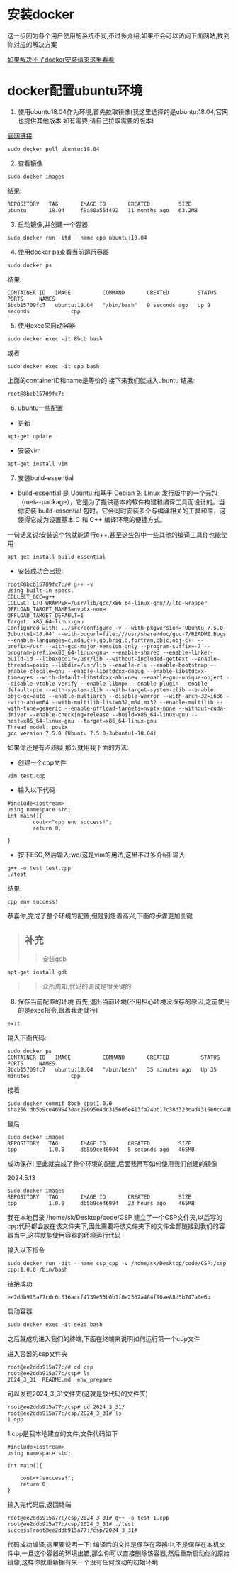 # 安装docker
这一步因为各个用户使用的系统不同,不过多介绍,如果不会可以访问下面网站,找到你对应的解决方案

[如果解决不了docker安装请来这里看看](https://www.runoob.com/docker/)

# docker配置ubuntu环境
1. 使用ubuntu18.04作为环境,首先拉取镜像(我这里选择的是ubuntu:18.04,官网也提供其他版本,如有需要,请自己拉取需要的版本)

[官网链接](https://hub.docker.com/_/ubuntu?tab=tags&page=1)

```
sudo docker pull ubuntu:18.04
```
2. 查看镜像

```
sudo docker images
```
结果:
```
REPOSITORY   TAG       IMAGE ID       CREATED         SIZE
ubuntu       18.04     f9a80a55f492   11 months ago   63.2MB
```
3. 启动镜像,并创建一个容器

```
sudo docker run -itd --name cpp ubuntu:18.04
```
4. 使用docker ps查看当前运行容器
```
sudo docker ps
```
结果:
```
CONTAINER ID   IMAGE          COMMAND       CREATED         STATUS         PORTS     NAMES
8bcb15709fc7   ubuntu:18.04   "/bin/bash"   9 seconds ago   Up 9 seconds             cpp
```
5. 使用exec来启动容器
```
sudo docker exec -it 8bcb bash
```
或者
```
sudo docker exec -it cpp bash
```
上面的containerID和name是等价的
接下来我们就进入ubuntu
结果:
```
root@8bcb15709fc7:
```

6. ubuntu一些配置
* 更新
```
apt-get update
```

* 安装vim
```
apt-get install vim
```

7. 安装build-essential
* build-essential 是 Ubuntu 和基于 Debian 的 Linux 发行版中的一个元包（meta-package），它是为了提供基本的软件构建和编译工具而设计的。当你安装 build-essential 包时，它会同时安装多个与编译相关的工具和库，这使得它成为设置基本 C 和 C++ 编译环境的便捷方式。

一句话来说:安装这个包就能运行c++,甚至这些包中一些其他的编译工具你也能使用
```
apt-get install build-essential
```
* 安装成功会出现:
```
root@8bcb15709fc7:/# g++ -v
Using built-in specs.
COLLECT_GCC=g++
COLLECT_LTO_WRAPPER=/usr/lib/gcc/x86_64-linux-gnu/7/lto-wrapper
OFFLOAD_TARGET_NAMES=nvptx-none
OFFLOAD_TARGET_DEFAULT=1
Target: x86_64-linux-gnu
Configured with: ../src/configure -v --with-pkgversion='Ubuntu 7.5.0-3ubuntu1~18.04' --with-bugurl=file:///usr/share/doc/gcc-7/README.Bugs --enable-languages=c,ada,c++,go,brig,d,fortran,objc,obj-c++ --prefix=/usr --with-gcc-major-version-only --program-suffix=-7 --program-prefix=x86_64-linux-gnu- --enable-shared --enable-linker-build-id --libexecdir=/usr/lib --without-included-gettext --enable-threads=posix --libdir=/usr/lib --enable-nls --enable-bootstrap --enable-clocale=gnu --enable-libstdcxx-debug --enable-libstdcxx-time=yes --with-default-libstdcxx-abi=new --enable-gnu-unique-object --disable-vtable-verify --enable-libmpx --enable-plugin --enable-default-pie --with-system-zlib --with-target-system-zlib --enable-objc-gc=auto --enable-multiarch --disable-werror --with-arch-32=i686 --with-abi=m64 --with-multilib-list=m32,m64,mx32 --enable-multilib --with-tune=generic --enable-offload-targets=nvptx-none --without-cuda-driver --enable-checking=release --build=x86_64-linux-gnu --host=x86_64-linux-gnu --target=x86_64-linux-gnu
Thread model: posix
gcc version 7.5.0 (Ubuntu 7.5.0-3ubuntu1~18.04) 
```

如果你还是有点质疑,那么就用我下面的方法:
* 创建一个cpp文件

```
vim test.cpp
```
* 输入以下代码
```
#include<iostream>
using namespace std;
int main(){
        cout<<"cpp env success!";
        return 0;

}
```
* 按下ESC,然后输入:wq(这是vim的用法,这里不过多介绍)
输入:
```
g++ -o test test.cpp
./test
```
结果:
```
cpp env success!
```
恭喜你,完成了整个环境的配置,但是别急着高兴,下面的步骤更加关键

> ## 补充
>>安装gdb
```
apt-get install gdb
```
>>众所周知,代码的调试是很关键的

8. 保存当前配置的环境
首先,退出当前环境(不用担心环境没保存的原因,之前使用的是exec指令,跟着我走就行)
```
exit
```
输入下面代码:
```
sudo docker ps
CONTAINER ID   IMAGE          COMMAND       CREATED          STATUS          PORTS     NAMES
8bcb15709fc7   ubuntu:18.04   "/bin/bash"   35 minutes ago   Up 35 minutes             cpp
```
接着
```
sudo docker commit 8bcb cpp:1.0.0
sha256:db5b9ce4699430ac29095e4dd315605e413fa24bb17c38d323cad4315e0cc44b
```
最后
```
sudo docker images
REPOSITORY   TAG       IMAGE ID       CREATED         SIZE
cpp          1.0.0     db5b9ce46994   5 seconds ago   465MB
```
成功保存!
至此就完成了整个环境的配置,后面我再写如何使用我们创建的镜像

2024.5.13
```
sudo docker images
REPOSITORY   TAG       IMAGE ID       CREATED         SIZE
cpp          1.0.0     db5b9ce46994   23 hours ago    465MB
```
我在本地目录
/home/sk/Desktop/code/CSP
建立了一个CSP文件夹,以后写的cpp代码都会放在该文件夹下,因此需要将该文件夹下的文件全部链接到我们的容器当中,这样就能使用容器的环境运行代码

输入以下指令
```
sudo docker run -dit --name csp_cpp -v /home/sk/Desktop/code/CSP:/csp cpp:1.0.0 /bin/bash
```
链接成功
```
ee2ddb915a77cdc6c316accf4739e55b0b1f0e2362a484f90ae88d5b747a6e6b
```
启动容器
```
sudo docker exec -it ee2d bash
```
之后就成功进入我们的终端,下面在终端来说明如何运行第一个cpp文件


进入容器的csp文件夹
```
root@ee2ddb915a77:/# cd csp
root@ee2ddb915a77:/csp# ls
2024_3_31  README.md  env_prepare
```
可以发现2024_3_31文件夹(这就是放代码的文件夹)
```
root@ee2ddb915a77:/csp# cd 2024_3_31/
root@ee2ddb915a77:/csp/2024_3_31# ls
1.cpp
```
1.cpp是我本地建立的文件,文件代码如下
```
#include<iostream>
using namespace std;

int main(){

    cout<<"success!";
    return 0;
}
```
输入完代码后,返回终端
```
root@ee2ddb915a77:/csp/2024_3_31# g++ -o test 1.cpp
root@ee2ddb915a77:/csp/2024_3_31# ./test
success!root@ee2ddb915a77:/csp/2024_3_31# 
```
代码成功编译,这里要说明一下:
编译后的文件是保存在容器中,不是保存在本机文件中,一旦这个容器的环境出错,那么你可以直接删除该容器,然后重新启动你的原始镜像,这样你就重新拥有来一个没有任何改动的初始环境
